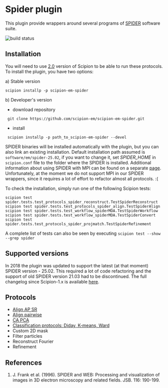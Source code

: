 # Spider plugin

This plugin provide wrappers around several programs of [SPIDER](https://spider.wadsworth.org/spider_doc/spider/docs/spider.html) software suite.

![build status](http://scipion-test.cnb.csic.es:9980/badges/spider_devel.svg "Build status")

## Installation

You will need to use [2.0](https://github.com/I2PC/scipion/releases/tag/v2.0) version of Scipion to be able to run these protocols. To install the plugin, you have two options:

   a) Stable version
   ```
   scipion installp -p scipion-em-spider
   ```
   b) Developer's version
   * download repository 
   ```
    git clone https://github.com/scipion-em/scipion-em-spider.git
   ```
   * install 
   ```
    scipion installp -p path_to_scipion-em-spider --devel
   ```
SPIDER binaries will be installed automatically with the plugin, but you can also link an existing installation. 
Default installation path assumed is `software/em/spider-25.02`, if you want to change it, set *SPIDER_HOME* in `scipion.conf` file to the folder where the SPIDER is installed. Additional information about using SPIDER with MPI can be found on a separate [page](How-to-Install-MPI). Unfortunately, at the moment we do not support MPI in our SPIDER wrappers, since it requires a lot of effort to refactor almost all protocols. :(

To check the installation, simply run one of the following Scipion tests:
```
scipion test spider.tests.test_protocols_spider_reconstruct.TestSpiderReconstruct
scipion test spider.tests.test_protocols_spider_align.TestSpiderAlign
scipion test spider.tests.test_workflow_spiderMDA.TestSpiderWorkflow
scipion test spider.tests.test_workflow_spiderMDA.TestSpiderConvert
scipion test spider.tests.test_protocols_spider_projmatch.TestSpiderRefinement
```
A complete list of tests can also be seen by executing `scipion test --show --grep spider`

## Supported versions

In 2018 the plugin was updated to support the latest (at that moment) SPIDER version - 25.02. This required a lot of code refactoring and the support of old SPIDER version 21.03 had to be discontinued. The full changelog since Scipion-1.x is available [here](https://github.com/scipion-em/scipion-em-spider/issues/1).

## Protocols

* [Align AP SR](SpiderProtAlignAPSR)
* [Align pairwise](SpiderProtAlignPairwise)
* [CA PCA](SpiderProtCAPCA)
* [Classification protocols: Diday, K-means, Ward](SpiderProtClassify)
* Custom 2D mask
* Filter particles
* Reconstruct Fourier
* Refinement

## References
1.  J. Frank et al. (1996). SPIDER and WEB: Processing and visualization of images in 3D electron microscopy and related fields. JSB. 116: 190-199.
